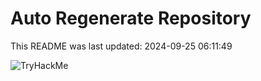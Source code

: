 # Auto Regenerate Repository

This README was last updated: 2024-09-25 06:11:49

 ![TryHackMe](https://tryhackme.com/badge/533634)